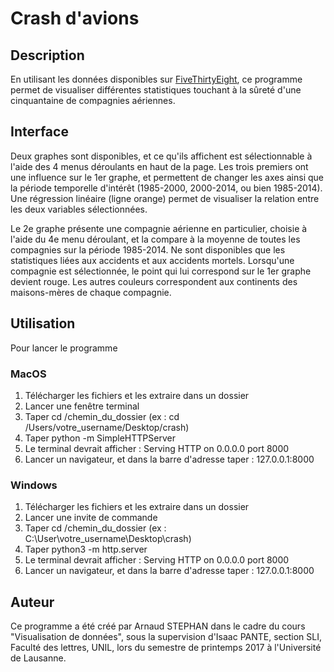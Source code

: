 # Crash d'avions

## Description

En utilisant les données disponibles sur [FiveThirtyEight](https://github.com/fivethirtyeight/data/tree/master/airline-safety), ce programme permet de visualiser différentes statistiques touchant à la sûreté d'une cinquantaine de compagnies aériennes.

## Interface

Deux graphes sont disponibles, et ce qu'ils affichent est sélectionnable à l'aide des 4 menus déroulants en haut de la page. Les trois premiers ont une influence sur le 1er graphe, et permettent de changer les axes ainsi que la période temporelle d'intérêt (1985-2000, 2000-2014, ou bien 1985-2014). Une régression linéaire (ligne orange) permet de visualiser la relation entre les deux variables sélectionnées.

Le 2e graphe présente une compagnie aérienne en particulier, choisie à l'aide du 4e menu déroulant, et la compare à la moyenne de toutes les compagnies sur la période 1985-2014. Ne sont disponibles que les statistiques liées aux accidents et aux accidents mortels.
Lorsqu'une compagnie est sélectionnée, le point qui lui correspond sur le 1er graphe devient rouge. Les autres couleurs correspondent aux continents des maisons-mères de chaque compagnie.

## Utilisation

Pour lancer le programme

### MacOS

1. Télécharger les fichiers et les extraire dans un dossier
2. Lancer une fenêtre terminal
3. Taper cd /chemin_du_dossier (ex : cd /Users/votre_username/Desktop/crash)
4. Taper python -m SimpleHTTPServer
5. Le terminal devrait afficher : Serving HTTP on 0.0.0.0 port 8000
6. Lancer un navigateur, et dans la barre d'adresse taper : 127.0.0.1:8000

### Windows

1. Télécharger les fichiers et les extraire dans un dossier
2. Lancer une invite de commande
3. Taper cd /chemin_du_dossier (ex : C:\User\votre_username\Desktop\crash)
4. Taper python3 -m http.server
5. Le terminal devrait afficher : Serving HTTP on 0.0.0.0 port 8000
6. Lancer un navigateur, et dans la barre d'adresse taper : 127.0.0.1:8000


## Auteur

Ce programme a été créé par Arnaud STEPHAN dans le cadre du cours "Visualisation de données", sous la supervision d'Isaac PANTE, section SLI, Faculté des lettres, UNIL, lors du semestre de printemps 2017 à l'Université de Lausanne.

